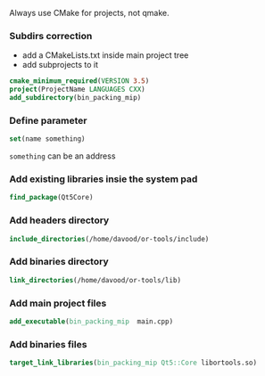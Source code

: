 Always use CMake for projects, not qmake.  

### Subdirs correction
* add a CMakeLists.txt inside main project tree  
* add subprojects to it  
```cmake
cmake_minimum_required(VERSION 3.5)
project(ProjectName LANGUAGES CXX)
add_subdirectory(bin_packing_mip)
```

### Define parameter
```cmake
set(name something)
```
`something` can be an address  

### Add existing libraries insie the system pad
```cmake
find_package(Qt5Core)
```

### Add headers directory
```cmake
include_directories(/home/davood/or-tools/include)
```
### Add binaries directory
```cmake
link_directories(/home/davood/or-tools/lib)
```

### Add main project files
```cmake
add_executable(bin_packing_mip  main.cpp)
```

### Add binaries files
```cmake
target_link_libraries(bin_packing_mip Qt5::Core libortools.so)
```